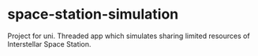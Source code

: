 # space-station-simulation
Project for uni. Threaded app which simulates sharing limited resources of Interstellar Space Station.
